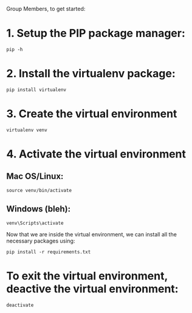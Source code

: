 Group Members, to get started: 

# 1. Setup the PIP package manager:
```
pip -h
```

# 2. Install the virtualenv package:
```
pip install virtualenv
```

# 3. Create the virtual environment
```
virtualenv venv
```

# 4. Activate the virtual environment
## Mac OS/Linux:
```
source venv/bin/activate
```
## Windows (bleh):
```
venv\Scripts\activate
```

Now that we are inside the virtual environment, we can install all the necessary packages using:
```
pip install -r requirements.txt
```

# To exit the virtual environment, deactive the virtual environment:
```
deactivate
```
